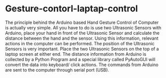 # Gesture-contorl-laptap-control



The principle behind the Arduino based Hand Gesture Control of Computer is actually very simple. All
you have to do is use two Ultrasonic Sensors with Arduino, place your hand in front of the Ultrasonic
Sensor and calculate the distance between the hand and the sensor. Using this information, relevant
actions in the computer can be performed.
The position of the Ultrasonic Sensors is very important. Place the two Ultrasonic Sensors on the top of a
laptop screen at either end. The distance information from Arduino is collected by a Python Program and
a special library called PyAutoGUI will convert the data into keyboard/ click actions. The commands
from Arduino are sent to the computer through serial port (USB).
